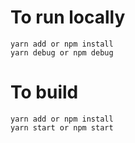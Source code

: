 # To run locally
```
yarn add or npm install
yarn debug or npm debug
```

# To build
```
yarn add or npm install
yarn start or npm start
```


